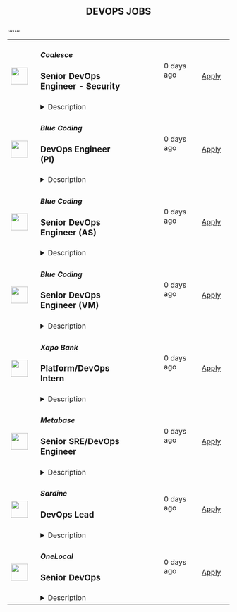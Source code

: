 <div align="center"><h2>DEVOPS JOBS</h2></div><table><tr>
                <td width="100" height="100" rowspan="2">
                    <img src="https://avatars.githubusercontent.com/u/114246237?s=200&v=4" width="38px" height="auto">
                </td>
                <td width="300">
                    <h5>Coalesce</h5>
                    <h3>Senior DevOps Engineer - Security</h3>
                </td>
                <td width="300">
                    <code></code>
                </td>
                <td width="200">
                <text>0 days ago</text>
                </td>
                <td width="100" rowspan="2">
                <a href="https://jobs.ashbyhq.com/coalesce/9a9b61f9-2e37-4a61-bb38-ab4cc56106c8" align="right" target="_blank">Apply</a>
                </td>
            </tr>
            <tr>
                <td colspan="3">
                <details><summary>Description</summary>
                <h1>About Coalesce</h1><p style="min-height:1.5em">Coalesce is on a mission to make the modern data stack effortless for everyone. Our platform powers data modeling, transformation, catalog, and governance for some of the world's most important analytics teams. Customers rely on Coalesce as the core platform for running their data operations, enabling the discovery and transformation of their data into useful, consistent analytics insights that power their business.</p><p style="min-height:1.5em"></p><h1>About the Infrastructure Team</h1><p style="min-height:1.5em">We are small and nimble, but mighty and now… growing!  We are a team of DevOps generalists tasked with building and maintaining the cloud platform the Coalesce application runs on.  We all bring various experiences and skill sets to the table, and we appreciate new ideas and diverse viewpoints.  We work to ensure that the platform is scalable, resilient, auditable and reproducible and we do this by embracing Infrastructure as Code (IaC) using Terraform and automation, constantly refining and improving to add value to the business. As a department we’re responsible not only for cloud infrastructure, but also CI/CD used to test and deploy our application, and security compliance + audit in partnership with our Security Team.</p><p style="min-height:1.5em"></p><h1>Our Stack</h1><p style="min-height:1.5em">The App</p><ul style="min-height:1.5em"><li><p style="min-height:1.5em">Coalesce is built on TypeScript and React, and runs on Node.js with some Go and Python in different spots. Postgres, Redis and Firebase for storage.</p></li></ul><p style="min-height:1.5em">The Infra</p><ul style="min-height:1.5em"><li><p style="min-height:1.5em">Managed Kubernetes across AWS, Azure, GCP with over 20+ deployments</p></li><li><p style="min-height:1.5em">Kubernetes resources are managed via Kustomize, deployed using ArgoCD</p></li><li><p style="min-height:1.5em">Cloud infrastructure is deployed + managed using Terraform for IaC</p></li><li><p style="min-height:1.5em">GitHub for source control + GitHubActions for CI/CD</p></li><li><p style="min-height:1.5em">DataDog, PagerDuty, Tailscale, Slack, Lucid, Zoom and of course Snowflake, Databricks &amp; Fabric</p></li></ul><p style="min-height:1.5em"></p><h1>What You’ll Do</h1><p style="min-height:1.5em">We’re looking to add a new team member that can help with all the things we do, and help us do it more securely.  The applicant will help develop and lead strategic security initiatives to ensure our infrastructure is secure and compliant, and our code is fully tested before it’s deployed to the public.</p><ul style="min-height:1.5em"><li><p style="min-height:1.5em">Design, implement, and manage our CI/CD pipelines, integrating security best practices at every stage. Troubleshoot test failures and refine the pipeline to improve outcomes and speed things along.</p></li><li><p style="min-height:1.5em">Automate security testing and vulnerability scanning as part of the code development lifecycle.</p></li><li><p style="min-height:1.5em">Ensure our Terraform is deploying secure infrastructure each and every time.</p></li><li><p style="min-height:1.5em">Monitor and respond to security alerts &amp; incidents</p></li><li><p style="min-height:1.5em">Collaborate with Infrastructure and Development teams to improve security posture and processes across the organization.</p></li><li><p style="min-height:1.5em">Conduct security audits and risk assessments, identifying and mitigating potential vulnerabilities.</p></li></ul><p style="min-height:1.5em"></p><h1>What you Bring</h1><ul style="min-height:1.5em"><li><p style="min-height:1.5em">5+ years of experience in DevOps, SRE, or platform engineering roles with a strong emphasis on cloud infrastructure, automation and security.</p></li><li><p style="min-height:1.5em">Deep expertise with building, scaling, and optimizing CI/CD pipelines and integrating security scanning, code analysis, and compliance tools (e.g., CodeQL, Trivy, Snyk)</p></li><li><p style="min-height:1.5em">Strong background with IaC using Terraform across AWS, GCP, and/or Azure.</p></li><li><p style="min-height:1.5em">Proficient in all things Kubernetes, with expertise in related security principles including cluster and deployment policies</p></li><li><p style="min-height:1.5em">Familiarity with secret management tools and patterns to ensure security</p></li><li><p style="min-height:1.5em">Proficiency in scripting languages like Python, Bash, or Go for automation and custom security tooling.</p></li><li><p style="min-height:1.5em">Understanding of cloud security &amp; IAM best practices, zero-trust principles</p></li><li><p style="min-height:1.5em">Solid understanding of networking principles and protocols, especially as it relates to networking in the clouds.</p></li><li><p style="min-height:1.5em">Experience adhering to security frameworks (e.g., SOC 2, NIST, ISO 27001) and how to align CI/CD and infra with compliance.</p></li></ul><p style="min-height:1.5em"></p><h1>Bonus Points</h1><ul style="min-height:1.5em"><li><p style="min-height:1.5em">Previous Experience as a Data Engineer, working with ETL pipelines, Data Warehouses</p></li><li><p style="min-height:1.5em">CISM, CISSP, or other security certifications</p></li><li><p style="min-height:1.5em">Kubernetes certifications including CKA, CKS, KCNA, KCSA, CKAD</p></li></ul><p style="min-height:1.5em">Since founding Coalesce in 2020, our mission has remained the same: to improve the lives of data professionals by helping them transform data as efficiently as possible. We aim to bring an end to the days of arduous manual coding and inflexible GUIs by providing a best of both worlds solution. </p><p style="min-height:1.5em"></p><p style="min-height:1.5em">Coalesce is a fully remote and culture-first company. We believe that our culture is what allows us to not only recruit world-class talent, but also retain it. At Coalesce, you can expect to experience radical honesty, trust in the workplace empathy for yourself and others, and support for continuous learning and improvement.</p><p style="min-height:1.5em"></p><p style="min-height:1.5em"><em>US Benefits: Coalesce offers the following benefits for this position, subject to applicable eligibility requirements: Medical insurance; Dental insurance; Vision insurance; Life, AD&amp;D, and Disability Insurance; Unlimited Paid Time off, Paid Sick Time, Equity, Internet Reimbursement, WFH Office Set-Up Reimbursement, 401(k) retirement plan, and Company Annual Leave between December 26- January 2. </em></p>
                </details>
                </td>
            </tr>,<tr>
                <td width="100" height="100" rowspan="2">
                    <img src="https://media.licdn.com/dms/image/C4D0BAQHlK67hgnhzQw/company-logo_200_200/0/1631346154820?e=2147483647&v=beta&t=_R2Ssj7L_f4xqmSCcq0nOLCyCz0QN2lFnHssxxhj3YY" width="38px" height="auto">
                </td>
                <td width="300">
                    <h5>Blue Coding</h5>
                    <h3>DevOps Engineer (Pl)</h3>
                </td>
                <td width="300">
                    <code></code>
                </td>
                <td width="200">
                <text>0 days ago</text>
                </td>
                <td width="100" rowspan="2">
                <a href="https://jobs.lever.co/bluecoding/dcd422df-8ae6-466c-800c-2f9011bd9b28" align="right" target="_blank">Apply</a>
                </td>
            </tr>
            <tr>
                <td colspan="3">
                <details><summary>Description</summary>
                <div><i style="font-size: 18px">Do you want to earn a salary in USD?&nbsp;</i></div><div><i style="font-size: 18px">Would you like to work from wherever you want?</i></div><div><i style="font-size: 18px">Would you like to be a part of the leading next-gen software developers?&nbsp;</i></div><div><br></div><div><b style="font-size: 24px">Hi, you finally found us!</b><span style="font-size: 24px">&nbsp;</span></div><div><br></div><div><b style="font-size: 24px">Why work at Blue Coding?</b><span style="font-size: 24px">&nbsp;</span></div><div><br></div><div>At Blue Coding we specialize in hiring excellent developers and amazing people from all over Latin America and other parts of the world. For the past 10 years, we’ve helped cutting-edge companies in the United States and Canada -both large and small, build great development teams and develop great products. Online shops, digital agencies, SaaS providers, and software consulting firms are a few of our clients. Our team of over 100 engineers is distributed in more than 10 countries across the Americas. We are a fully remote company working with a wide array of technologies and have expertise in every stage of the software development process.&nbsp;&nbsp;</div><div><br></div><div>Our team is highly connected, united, and culturally diverse, and our collaborators are involved in many initiatives around the world, from wildlife preservation to volunteering at local charities. We also participate in group activities like movie nights, trivia, and meme competitions. We stand for honesty, fairness, respect, efficiency, hard work, and cooperation.</div><div><br></div><div><b style="font-size: 13pt;">What are we looking for?</b></div><div><br></div><div>We’re currently seeking a Mid-level DevOps Engineer to join the team of one of our international clients. This fast-growing tech company is redefining portfolio management in the world of mortgage trading and asset management.</div><div>This is an exciting opportunity to work on a modern platform built from the ground up, using scalable architecture and cloud-native technologies. You'll be part of a collaborative, engineering-driven environment where your ideas and expertise will directly influence the product roadmap.</div><div><br></div><div>If you're independent, a great communicator, a problem solver, and someone who pays close attention to detail, you'll thrive in this role. Our positions are 100% remote — as long as you’re located in one of the listed countries and can deliver high-quality work, you can work from anywhere you want.</div><div><br></div><div>Join us to make an impact in the FinTech space and help shape the future of portfolio management — all while enjoying the freedom and flexibility of remote work.</div><div><br></div><h3>Here are some of the exciting day-to-day challenges you will face in this role:</h3><li>Design, build, and maintain Infrastructure-as-Code using Terraform</li><li>Manage and optimize AWS services including Fargate, Postgres (RDS), API Gateway, and CloudFront</li><li>Develop and maintain CI/CD pipelines using GitHub Actions</li><li>Collaborate with developers to ensure reliable, secure, and scalable application deployments</li><li>Monitor and troubleshoot system performance and availability</li><li>Support automation, observability, and disaster recovery practices</li>,<h3>You will shine if you have these:</h3><li>Proven experience in a DevOps or Cloud Engineering role</li><li>Strong knowledge of AWS services and infrastructure best practices</li><li>Proficiency with Terraform and managing IaC in production environments</li><li>Experience with Docker container orchestration and deployment using Fargate</li><li>Familiarity with GitHub Actions, API Gateway, and PostgreSQL</li><li>Good scripting skills (e.g., Bash, Python)</li><li>Knowledge or experience with either credit, mortgages, trading platforms, or environments is a plus.</li>,<h3>Here are some of the perks we offer you:</h3><li>Salary in USD</li><li>Long-term</li><li>Flexible schedule (within US Time zones)</li><li>100% Remote</li><div><b style="font-size: 24px">Hey, you are still here!</b><span style="font-size: 24px">&nbsp;</span></div><div><br></div><div>So, let us ask a few questions. Do you like working in a friendly environment? Are you fluent in English? Do you have a strong work ethic, are detail-oriented and have an ownership mentality? And most importantly do you love music and puppies? If so, then what are you waiting for? Come join our team and become part of this awesome company! We will be expecting you.</div>
                </details>
                </td>
            </tr>,<tr>
                <td width="100" height="100" rowspan="2">
                    <img src="https://media.licdn.com/dms/image/C4D0BAQHlK67hgnhzQw/company-logo_200_200/0/1631346154820?e=2147483647&v=beta&t=_R2Ssj7L_f4xqmSCcq0nOLCyCz0QN2lFnHssxxhj3YY" width="38px" height="auto">
                </td>
                <td width="300">
                    <h5>Blue Coding</h5>
                    <h3>Senior DevOps Engineer (AS)</h3>
                </td>
                <td width="300">
                    <code></code>
                </td>
                <td width="200">
                <text>0 days ago</text>
                </td>
                <td width="100" rowspan="2">
                <a href="https://jobs.lever.co/bluecoding/541b149b-455c-4d9a-8a15-608aa4449737" align="right" target="_blank">Apply</a>
                </td>
            </tr>
            <tr>
                <td colspan="3">
                <details><summary>Description</summary>
                <div><i style="font-size: 18px">Do you want to earn a salary in USD?&nbsp;</i></div><div><i style="font-size: 18px">Would you like to work from wherever you want?</i></div><div><i style="font-size: 18px">Would you like to be a part of the leading next-gen software developers?&nbsp;</i></div><div><br></div><div><b style="font-size: 24px">Hi, you finally found us!</b><span style="font-size: 24px">&nbsp;</span></div><div><br></div><div><b style="font-size: 24px">Why work at Blue Coding?</b><span style="font-size: 24px">&nbsp;</span></div><div><br></div><div>At Blue Coding we specialize in hiring excellent developers and amazing people from all over Latin America and other parts of the world. For the past 10 years, we’ve helped cutting-edge companies in the United States and Canada -both large and small, build great development teams and develop great products. Online shops, digital agencies, SaaS providers, and software consulting firms are a few of our clients. Our team of over 100 engineers is distributed in more than 10 countries across the Americas. We are a fully remote company working with a wide array of technologies and have expertise in every stage of the software development process.&nbsp;&nbsp;</div><div><br></div><div>Our team is highly connected, united, and culturally diverse, and our collaborators are involved in many initiatives around the world, from wildlife preservation to volunteering at local charities. We also participate in group activities like movie nights, trivia, and meme competitions. We stand for honesty, fairness, respect, efficiency, hard work, and cooperation.</div><div><br></div><div><span style="font-size: 18px">What are we looking for?</span></div><div><br></div><div>We are looking for a Senior DevOps Engineer to join a global leader in government technology. In this opportunity, you’ll focus on designing, deploying, and maintaining infrastructure and automation within Azure Cloud environments. The position requires expertise in Infrastructure as Code (IaC), continuous integration and deployment (CI/CD), and Cloud-native solutions. This role emphasizes best practice leadership, technical expertise in Azure, and collaboration across various teams, providing significant opportunities for both independent and team-driven work.</div><h3>Here are some of the exciting day-to-day challenges you will face in this role:</h3><li>Designing, testing, and deploying highly scalable and available Azure Cloud (IaaS, PaaS, SaaS) infrastructure.</li><li>Manage and maintain the Azure DevOps environment, including all components.</li><li>Act as a technical subject matter expert for software releases and infrastructure setup.</li><li>Create and maintain comprehensive documentation for application configurations, processes and procedures to ensure timely deployments, smooth operations, and quick resolution to potential issues</li><li>Develop and optimize IaC pipelines and practices, using CI/CD (Azure DevOps) and Terraform.</li><li>Provide technical escalation support and collaborate with development, QA, and product teams.</li><li>Participate in software releases and deployments while contributing to operational process improvement.</li><li>Mentor and educate team members on IaC, containerization, and      CI/CD.</li><li>Innovate on improving product delivery and operational efficiency.</li>,<h3>You will shine if you have these skills:</h3><li>Bachelor's Degree in Computer Science, Information Technology, Engineering or related field, or the equivalent combination of education, training, and experience</li><li>5+ years of experience with IaC tools like Terraform.</li><li>5+ years of experience designing and building platforms in Azure Cloud or similar cloud environments.</li><li>5+ years of experience with CI/CD pipelines, especially Azure DevOps or GitHub Actions.</li><li>5+ years of experience in designing DevOps build guides</li><li>5+ years of experience in container technologies like Docker or Kubernetes</li><li>3+ years of experience in leading projects from conception to fruition</li><li>Integrate and implement best practices and DevSecOps methodologies in every step of the engineering process.</li><li>Assist teams in implementing test-driven development practices.</li><li>Expert knowledge of Azure infrastructure for proficient troubleshooting abilities</li><li>Hands-on experience with Microsoft Azure PaaS services (SQL, App Services, Container Apps, etc.).</li><li>Experience with Azure AD, IAM, RBAC, and encryption tools.</li><li>Knowledge of Azure monitoring tools (Azure Monitor, App Insights, Log Analytics, Clarity).</li><li>Strong communication skills and ability to work in cross-functional teams.</li><li>Enable systems with automated testing, monitoring, and alerting.</li>,<h3>It doesn't hurt if you also have:</h3><li>Experience with tools like Ansible, Jenkins, Chef, and/or      Puppet</li><li>Experience with Google Cloud</li>,<h3>Here are some of the perks we offer you:</h3><li>Salary in USD</li><li>Long-term</li><li>Flexible schedule (within US Time zones)</li><li>100% Remote</li><div><b style="font-size: 24px">Hey, you are still here!</b><span style="font-size: 24px">&nbsp;</span></div><div><br></div><div>So, let us ask a few questions. Do you like working in a friendly environment? Are you fluent in English? Do you have a strong work ethic, are detail-oriented and have an ownership mentality? And most importantly do you love music and puppies? If so, then what are you waiting for? Come join our team and become part of this awesome company! We will be expecting you.</div>
                </details>
                </td>
            </tr>,<tr>
                <td width="100" height="100" rowspan="2">
                    <img src="https://media.licdn.com/dms/image/C4D0BAQHlK67hgnhzQw/company-logo_200_200/0/1631346154820?e=2147483647&v=beta&t=_R2Ssj7L_f4xqmSCcq0nOLCyCz0QN2lFnHssxxhj3YY" width="38px" height="auto">
                </td>
                <td width="300">
                    <h5>Blue Coding</h5>
                    <h3>Senior DevOps Engineer (VM)</h3>
                </td>
                <td width="300">
                    <code></code>
                </td>
                <td width="200">
                <text>0 days ago</text>
                </td>
                <td width="100" rowspan="2">
                <a href="https://jobs.lever.co/bluecoding/674b25d7-efbf-4877-affc-a7d27556528d" align="right" target="_blank">Apply</a>
                </td>
            </tr>
            <tr>
                <td colspan="3">
                <details><summary>Description</summary>
                <div><i style="font-size: 18px">Do you want to earn a salary in USD?&nbsp;</i></div><div><i style="font-size: 18px">Would you like to work from wherever you want?</i></div><div><i style="font-size: 18px">Would you like to be a part of the leading next-gen software developers?&nbsp;</i></div><div><br></div><div><b style="font-size: 24px">Hi, you finally found us!</b><span style="font-size: 24px">&nbsp;</span></div><div><br></div><div><b style="font-size: 24px">Why work at Blue Coding?</b><span style="font-size: 24px">&nbsp;</span></div><div><br></div><div>At Blue Coding we specialize in hiring excellent developers and amazing people from all over Latin America and other parts of the world. For the past 10 years, we’ve helped cutting-edge companies in the United States and Canada -both large and small, build great development teams and develop great products. Online shops, digital agencies, SaaS providers, and software consulting firms are a few of our clients. Our team of over 100 engineers is distributed in more than 10 countries across the Americas. We are a fully remote company working with a wide array of technologies and have expertise in every stage of the software development process.&nbsp;&nbsp;</div><div><br></div><div>Our team is highly connected, united, and culturally diverse, and our collaborators are involved in many initiatives around the world, from wildlife preservation to volunteering at local charities. We also participate in group activities like movie nights, trivia, and meme competitions. We stand for honesty, fairness, respect, efficiency, hard work, and cooperation.</div><div><br></div><div><b style="font-size: 24px;">What are we looking for?</b></div><div><br></div><div>In this opportunity, we are looking for a Senior DevOps Engineer to work with one of our foreign clients, who is a market leader in the consultation, design, procurement, implementation, and ongoing managed services for technology services for mid to large global enterprises. As a Telecom Managed Service company, they partner with over 300 service providers globally to help customers with technology design and find the best solutions to meet their needs.</div><div><br></div><div>You'll be the first hire in the DevOps team and will help the client with the new infrastructure they recently migrated to. They are looking for someone who can provide input and guidance into what they can improve and also implement new tools and ideas for their workflows to work smoothly. </div><div><br></div><div>If you are independent, a great communicator, a problem solver, and have strong attention to detail, this is a great fit for you! Our jobs are fully remote – as long as you have the skills and can get the work done well, you can work anywhere in the listed countries you want.</div><div><br></div><div>If you have the skills and can get the job done, join us and work from anywhere you want!</div><h3>Here are some of the exciting day-to-day challenges you will face in this role:</h3><li>Work closely and own all of the client's DevOps infrastructure and pipeline, ensuring it works smoothly.</li><li>Provide insights and guidance with architectural design.</li><li>Make improvements and modifications.</li><li>Review their infrastructure and see what can be improved.</li><li>Extend pipelines.</li><li>Maintain server infrastructure and develop best practices.</li><li>Build and maintain automated CI/CD deployment plans.</li><li>Implement tools for automation, monitoring, and logging of applications.</li><li>Collaborate with other internal stakeholders to provide technical support to staff.</li><li>&nbsp;Write and maintain Infrastructure and CI/CD documentation.</li>,<h3>You will shine if you have:</h3><li>Strong experience as a DevOps developer or similar role.</li><li>Strong hands-on experience with AWS products such as IAM, S3, ECR, ECS, EC2, RDS, and Cloudwatch.</li><li>Experience with Docker</li><li>Experience with CI/CD</li><li>Experience with GitHub and GitHub action</li><li>Experience with Infrastructure as Code - Terraform</li>,<h3>It doesn't hurt if you also have:</h3><li>Familiarity with Ruby on Rails.</li>,<h3>Here are some of the perks we offer you:</h3><li>Salary in USD</li><li>Long-term</li><li>Flexible schedule (within US Time zones)</li><li>100% Remote</li><div><b style="font-size: 24px">Hey, you are still here!</b><span style="font-size: 24px">&nbsp;</span></div><div><br></div><div>So, let us ask a few questions. Do you like working in a friendly environment? Are you fluent in English? Do you have a strong work ethic, are detail-oriented and have an ownership mentality? And most importantly do you love music and puppies? If so, then what are you waiting for? Come join our team and become part of this awesome company! We will be expecting you.</div>
                </details>
                </td>
            </tr>,<tr>
                <td width="100" height="100" rowspan="2">
                    <img src="https://avatars.githubusercontent.com/u/6930305?s=200&v=4" width="38px" height="auto">
                </td>
                <td width="300">
                    <h5>Xapo Bank</h5>
                    <h3>Platform/DevOps Intern </h3>
                </td>
                <td width="300">
                    <code></code>
                </td>
                <td width="200">
                <text>0 days ago</text>
                </td>
                <td width="100" rowspan="2">
                <a href="https://job-boards.greenhouse.io/xapo61/jobs/6562985003" align="right" target="_blank">Apply</a>
                </td>
            </tr>
            <tr>
                <td colspan="3">
                <details><summary>Description</summary>
                &lt;div class=&quot;content-intro&quot;&gt;&lt;p style=&quot;text-align: left;&quot;&gt;&lt;span style=&quot;font-weight: 900;&quot;&gt;Work from anywhere, impact everywhere&amp;nbsp;&lt;/span&gt;&lt;/p&gt;
&lt;p&gt;Diversity is at the heart of who we are at Xapo Bank. We’re a fully distributed team of over 140 Xapiens that work remotely from 40+ countries around the world.&amp;nbsp;&lt;/p&gt;
&lt;p&gt;Our beginning: A world that enjoys economic freedom and wealth protection, no matter where you live or who is running your country.&lt;/p&gt;
&lt;p&gt;To achieve that, we search the world for the best people for the job. We work hard, think globally, and inspire each other to learn and grow. We are committed to changing the way things are done.&lt;/p&gt;
&lt;p&gt;&amp;nbsp;&lt;/p&gt;
&lt;p&gt;&lt;strong&gt;Risk is inherent in all of our business activities and managing risk well is the responsibility of every Xapien. Sound risk management enables us to serve our customers and deliver value for our shareholders, and helps make Xapo a great place to work.&lt;/strong&gt;&lt;/p&gt;
&lt;p&gt;&amp;nbsp;&lt;/p&gt;
&lt;p style=&quot;text-align: left;&quot;&gt;&lt;em&gt;&lt;span style=&quot;font-weight: 500;&quot;&gt;Although we are headquartered in Gibraltar, this is a full time, 100% remote position&amp;nbsp;&lt;br&gt;&lt;/span&gt;&lt;/em&gt;&lt;em&gt;&lt;span style=&quot;font-weight: 500;&quot;&gt;Work from anywhere!&lt;/span&gt;&lt;/em&gt;&lt;/p&gt;
&lt;p style=&quot;text-align: left;&quot;&gt;&amp;nbsp;&lt;/p&gt;&lt;/div&gt;&lt;p&gt;&lt;strong&gt;Please Note:&lt;/strong&gt;&lt;br data-start=&quot;132&quot; data-end=&quot;135&quot;&gt;While this internship is primarily remote, selected candidates will be expected to work from our Gibraltar office on certain occasions. These in-person sessions are designed to support collaboration, mentorship, and exposure to our local operations. &lt;strong&gt;Applicants should be based in Gibraltar and be able to travel to the office when required.&lt;/strong&gt;&lt;/p&gt;
&lt;p&gt;&lt;strong&gt;&lt;em&gt;Position overview&lt;/em&gt;&lt;/strong&gt;&lt;/p&gt;
&lt;p&gt;This internship is an exciting opportunity for students who are still studying and eager to gain hands-on experience in the tech and platform development sector. Over the course of 2 months, you’ll have the chance to work directly with our platform team, assisting with real-world technical projects and platform management tasks. This role is perfect for students studying computer science, engineering, or a related field, who want to apply their academic knowledge to practical challenges in the fintech space.&lt;/p&gt;
&lt;p&gt;&lt;strong&gt;&lt;em&gt;Responsibilities&lt;/em&gt;&lt;/strong&gt;&lt;/p&gt;
&lt;ul&gt;
&lt;li&gt;Support platform operations and help resolve technical issues.&lt;/li&gt;
&lt;li&gt;Assist in monitoring platform performance and generating reports.&lt;/li&gt;
&lt;li&gt;Work alongside engineers to improve the user experience and help with platform optimizations.&lt;/li&gt;
&lt;li&gt;Contribute to cross-department projects and collaborate with different teams to support platform goals.&lt;/li&gt;
&lt;/ul&gt;
&lt;p&gt;&lt;strong&gt;&lt;em&gt;Skills needed&lt;/em&gt;&lt;/strong&gt;&lt;/p&gt;
&lt;ul&gt;
&lt;li&gt;Currently pursuing a Bachelor’s or Master’s degree in Computer Science, Information Technology, Data Engineering, or a related field.&lt;/li&gt;
&lt;li&gt;Some exposure to IT and change management projects through coursework, personal projects, or previous internships is beneficial.&lt;/li&gt;
&lt;li&gt;A basic understanding of Data Management principles and an eagerness to learn about platforms&lt;/li&gt;
&lt;li&gt;Familiarity with Cloud and its services (either through academic projects or personal interest).&lt;/li&gt;
&lt;li&gt;Good written and verbal communication skills in English, enabling effective collaboration and clear reporting.&lt;/li&gt;
&lt;li&gt;A logical and structured approach to problem-solving with a willingness to learn and grow.&lt;/li&gt;
&lt;li&gt;Ability to work well within a team, with excellent collaboration and communication skills.&lt;/li&gt;
&lt;li&gt;Any exposure to Agile (Scrum) methodologies, either through coursework or personal interest, is a plus.&lt;/li&gt;
&lt;/ul&gt;
&lt;p&gt;&amp;nbsp;&lt;/p&gt;
&lt;p&gt;&lt;strong&gt;&lt;em&gt;Other requirements&lt;/em&gt;&lt;/strong&gt;&lt;/p&gt;
&lt;ul&gt;
&lt;li&gt;A dedicated workspace.&lt;/li&gt;
&lt;li&gt;A reliable internet connection with the fastest speed possible in your area.&lt;/li&gt;
&lt;li&gt;Alignment with Our Values and the Xapo Values-Driven Leadership principles.&lt;/li&gt;
&lt;/ul&gt;&lt;div class=&quot;content-conclusion&quot;&gt;&lt;p&gt;&lt;span style=&quot;font-size: 12pt;&quot;&gt;&lt;strong&gt;Why work for Xapo?&lt;/strong&gt;&lt;/span&gt;&lt;/p&gt;
&lt;p&gt;&lt;span style=&quot;font-weight: 500; font-size: 10pt;&quot;&gt;IMPACT GLOBALLY, WORK REMOTELY.&lt;/span&gt;&lt;/p&gt;
&lt;ul&gt;
&lt;li style=&quot;font-weight: 500;&quot;&gt;&lt;strong&gt;Shape the Future:&lt;/strong&gt;&lt;span style=&quot;font-weight: 500;&quot;&gt; Improve lives through cutting-edge technology, work 100% remotely from anywhere in the world.&lt;/span&gt;&lt;/li&gt;
&lt;li style=&quot;font-weight: 500;&quot;&gt;&lt;strong&gt;Great work-life balance:&lt;/strong&gt;&lt;span style=&quot;font-weight: 500;&quot;&gt; &lt;/span&gt;&lt;span style=&quot;font-weight: 500;&quot;&gt;Build amazing things with a balance of autonomy and collaborative teamwork. Set your own work schedule and make use of a flexible PTO plan when you need to recharge.&lt;/span&gt;&lt;span style=&quot;font-weight: 500;&quot;&gt;&amp;nbsp;&lt;/span&gt;&lt;/li&gt;
&lt;li style=&quot;font-weight: 500;&quot;&gt;&lt;strong&gt;Expect Excellence:&lt;/strong&gt;&lt;span style=&quot;font-weight: 500;&quot;&gt; Collaborate, learn, and grow with a high-performance team. Learn&lt;/span&gt;&lt;span style=&quot;font-weight: 500;&quot;&gt; how you learn best - from books to conferences, you’ll get a yearly budget for your individual learning and development goals.&lt;/span&gt;&lt;/li&gt;
&lt;/ul&gt;
&lt;p&gt;&lt;strong&gt;At Xapo, we prioritize consumer protection and adhere to regulatory requirements by ensuring that all Xapiens are accountable for upholding principles of fair treatment, transparency, and ethical conduct in their interactions with customers and stakeholders.&lt;br&gt;&lt;br&gt;&lt;span style=&quot;text-decoration: underline;&quot;&gt;Xapo Device Policy&lt;br&gt;&lt;/span&gt;&lt;/strong&gt;Consultants joining Xapo Bank must comply with the Xapo Device Policy, which governs the use of corporate-approved laptops under Corporate-Owned, Personally Purchased Device (reimbursed up to $1,500) or Corporate-Owned, Personally Enabled Device (personal device with enforced security controls).&lt;br&gt;All devices must meet security requirements, enroll in Xapo’s Mobile Device Management (MDM), and adhere to compliance rules. COPPD devices remain Xapo property with buyback options upon exit. COPED users agree to data control measures, including mandatory corporate data wipes.&lt;br&gt;Compliance with the Xapo Device Policy is mandatory for all consultants, onboarding will not proceed without adherence to the policy.&lt;strong&gt;&lt;br&gt;&lt;br&gt;&lt;/strong&gt;&lt;/p&gt;&lt;/div&gt;
                </details>
                </td>
            </tr>,<tr>
                <td width="100" height="100" rowspan="2">
                    <img src="https://avatars.githubusercontent.com/u/10520629?s=200&v=4" width="38px" height="auto">
                </td>
                <td width="300">
                    <h5>Metabase</h5>
                    <h3>Senior SRE/DevOps Engineer</h3>
                </td>
                <td width="300">
                    <code></code>
                </td>
                <td width="200">
                <text>0 days ago</text>
                </td>
                <td width="100" rowspan="2">
                <a href="https://jobs.lever.co/metabase/1b702919-4d0b-4085-baec-8947f9b7e4ee" align="right" target="_blank">Apply</a>
                </td>
            </tr>
            <tr>
                <td colspan="3">
                <details><summary>Description</summary>
                <div>Metabase is the easiest way for people to get insights from their data, from tiny startups who get up and running quickly to major corporations with tens of thousands of users. That's why people <a class="postings-link" href="https://www.metabase.com/love">love us</a>.</div><div><br></div><div>We bring data tools with the elegance and simplicity of consumer products to the crufty world of enterprise business intelligence. We provide an opinionated open source starting point for how companies should measure, analyze and share their data, which is used by tens of thousands of companies.</div><div><br></div><div>Tens of thousands of companies use Metabase every day to answer questions about their data. While we seek to become the de-facto self-managed open source analytics software for organizations everywhere, many customers want an ability to use Metabase without worrying about the operational details of self-hosting. That’s why we recently launched our Metabase Cloud product. We’re looking for operations engineers to help build out and run our new and quickly growing ‘Metabase Cloud’ hosted product.</div><div>Tens of thousands of companies use Metabase every day to answer questions about their data. While we seek to become the de-facto self-managed open source analytics software for organizations everywhere, many customers want an ability to use Metabase without worrying about the operational details of self-hosting. That’s why we recently launched our Metabase Cloud product. We’re looking for operations engineers to help build out and run our new and quickly growing ‘Metabase Cloud’ hosted product.</div><h3>You will:</h3><li>Own and operate our application stack and AWS infrastructure to orchestrate and manage our hosted customer instances of Metabase</li><li>Debug runtime issues across the different levels of our application stack and hosting stack.</li><li>Develop and build our internal tooling and automation to manage the lifecycle of a hosted Metabase installation, from purchase to deployment, zero-downtime upgrades, and general operational health</li><li>Continuously improve our automated deployments and testing</li><h3>We're looking for someone who:</h3><li>Is thoughtful and careful</li><li>Compulsively automates everything and documents it</li><li>Is able to make solid technical judgements and back them up articulately</li><li>Has at least 5 years of experience building and operating <b>production</b> infrastructure, ideally on public cloud</li><li>Strong <b>Kubernetes</b> and <b>AWS </b>experience</li><li>Strong experience with IaC and <b>Terraform</b></li><li>Can write high quality and readable code in a modern language (e.g. Python, Go, etc.)</li><li>Experience with modern monitoring stacks (e.g Prometheus/Grafana/Datadog) </li><h3>Projects you could work on:</h3><li>Multi-region hosting </li><li>Automate EKS cluster provisioning </li><li>Extend our CRDs and Operators </li><li>Improve the RDS sharding strategy for our multi-tenant platform</li><li>Unify and improve our CI/CD platforms</li><li>Collaborate with core application developers on changes to improve our application metrics, deployment speeds and CI integration.</li><li>Maintain our SOC2 compliance and security posture </li><div><br></div><div><br></div><div>We're a global team (50% outside the US), fully distributed (from Thailand to California), who get things done asynchronously, with plenty of uninterrupted time, supporting each other to do the best work of our careers. We offer flexibility (define your own schedule and work from wherever you want), autonomy, and an environment that fosters growth, learning, and development. We're relentlessly user-focused and believe in building long-term value, not short-term hacks. And we raised a $30M Series B to take our approach to the next level for years to come.</div><div><br></div><div><span style="font-size: 10px">For U.S. applicants: Metabase participates in the federal E-Verify program, which confirms employment authorization of newly hired U.S. based employees. E-Verify is not used as a tool to pre-screen candidates and is only initiated upon hire.</span></div><div><br></div><div><span style="font-size: 10px"><a href="https://www.e-verify.gov/sites/default/files/everify/posters/EVerifyParticipationPoster.pdf"><u>E-Verify Participation Notice</u></a> (English/Spanish)</span></div><div><span style="font-size: 10px"><a href="https://www.e-verify.gov/sites/default/files/everify/posters/IER_RightToWorkPoster%20Eng_Es.pdf"><u>Right to Work Notice</u></a> (English/Spanish)</span></div><div>Metabase is the easiest way for people to get insights from their data, from tiny startups who get up and running quickly to major corporations with tens of thousands of users. That's why people <a href="https://www.metabase.com/love" class="postings-link">love us</a>.</div><div><br></div><div>We bring data tools with the elegance and simplicity of consumer products to the crufty world of enterprise business intelligence. We provide an opinionated open source starting point for how companies should measure, analyze and share their data, which is used by tens of thousands of companies.</div>
                </details>
                </td>
            </tr>,<tr>
                <td width="100" height="100" rowspan="2">
                    <img src="https://avatars.githubusercontent.com/u/65879301?s=200&v=4" width="38px" height="auto">
                </td>
                <td width="300">
                    <h5>Sardine</h5>
                    <h3>DevOps Lead </h3>
                </td>
                <td width="300">
                    <code></code>
                </td>
                <td width="200">
                <text>0 days ago</text>
                </td>
                <td width="100" rowspan="2">
                <a href="https://jobs.ashbyhq.com/sardine/7017acff-c1fa-4795-b56c-0dcd336687c5" align="right" target="_blank">Apply</a>
                </td>
            </tr>
            <tr>
                <td colspan="3">
                <details><summary>Description</summary>
                <p style="min-height:1.5em"><strong>Who we are:</strong></p><p style="min-height:1.5em">We are a leader in fraud prevention and AML compliance. Our platform uses device intelligence, behavior biometrics, machine learning, and AI to stop fraud before it happens. Today, over 300 banks, retailers, and fintechs worldwide use Sardine to stop identity fraud, payment fraud, account takeovers, and social engineering scams. We have raised $145M from world-class investors, including Andreessen Horowitz, Activant, Visa, Experian, FIS, and Google Ventures.</p><p style="min-height:1.5em"></p><p style="min-height:1.5em"><strong>Our culture:</strong></p><ul style="min-height:1.5em"><li><p style="min-height:1.5em">We have hubs in the Bay Area, NYC, Austin, and Toronto. However, we maintain a remote-first work culture. #WorkFromAnywhere</p></li><li><p style="min-height:1.5em">We hire talented, self-motivated individuals with extreme ownership and high growth orientation. </p></li><li><p style="min-height:1.5em">We value performance and not hours worked. We believe you shouldn't have to miss your family dinner, your kid's school play, friends get-together, or doctor's appointments for the sake of adhering to an arbitrary work schedule.</p></li></ul><p style="min-height:1.5em"></p><p style="min-height:1.5em"><strong>Location:</strong></p><ul style="min-height:1.5em"><li><p style="min-height:1.5em">Remote - US or Canada</p></li><li><p style="min-height:1.5em">From Home / Beach / Mountain / Cafe / Anywhere!</p></li><li><p style="min-height:1.5em">We are a remote-first company with a globally distributed team. You can find your productive zone and work from there.</p></li></ul><p style="min-height:1.5em"></p><p style="min-height:1.5em"><strong>About the Role:</strong></p><p style="min-height:1.5em">As a DevOps Lead at Sardine, you'll play a critical role in evolving our infrastructure and platform tooling to support a growing engineering team. This is a hands-on technical leadership role where you’ll drive key initiatives across deployment, observability, and developer productivity.</p><p style="min-height:1.5em">You’ll work closely with application engineers, QA, and cross-functional stakeholders to ensure our systems are reliable, scalable, and cost-efficient. The role involves building and maintaining CI/CD pipelines, improving system observability, optimizing cloud usage, and strengthening our platform’s resilience. While we have core tools in place, we’re looking for someone who can both own and elevate them by identifying gaps, improving automation, and proactively driving improvements.</p><p style="min-height:1.5em">This is an ideal role for someone who brings deep technical expertise, thrives in high-ownership environments, and is excited to shape the future of DevOps.</p><p style="min-height:1.5em"></p><p style="min-height:1.5em"><strong>What you'll be doing: </strong></p><ul style="min-height:1.5em"><li><p style="min-height:1.5em">Own and evolve our DevOps and platform engineering function, from build and deployment pipelines to monitoring, infrastructure as code, and cost optimization.</p></li><li><p style="min-height:1.5em">Design and maintain CI/CD pipelines that are secure, scalable, and built to support rapid product iterations without sacrificing stability.</p></li><li><p style="min-height:1.5em">Improve observability via Datadog, GCP, and custom dashboards.</p></li><li><p style="min-height:1.5em">Enable developer productivity by creating internal tooling, reusable modules, and simplifying infrastructure for other engineering teams.</p></li><li><p style="min-height:1.5em">Drive cost-efficiency and performance improvements across our infrastructure.</p></li><li><p style="min-height:1.5em">Help teams define and measure SLOs, SLIs, and SLAs, setting the standard for how we think about system health and reliability.</p></li><li><p style="min-height:1.5em">Play a key role in shaping our engineering culture, DevOps best practices, and influencing our long-term infrastructure roadmap.</p></li><li><p style="min-height:1.5em">Work cross-functionally with backend eng, security, finance, and other teams. </p><p style="min-height:1.5em"></p></li></ul><p style="min-height:1.5em"><strong>What you'll need: </strong></p><ul style="min-height:1.5em"><li><p style="min-height:1.5em">6+ years of experience in DevOps, SRE, or software engineering roles, ideally in fast-paced startup environments, including 2+ years leading as a tech lead or engineering manager.</p></li><li><p style="min-height:1.5em">Proficiency in Python or Go, with strong software engineering fundamentals.</p></li><li><p style="min-height:1.5em">Proven ownership of production infrastructure and platform tooling, with strong debugging skills and the ability to troubleshoot complex distributed systems.</p></li><li><p style="min-height:1.5em">Deep experience with Kubernetes and tools like ArgoCD, Helm, and Terraform.</p></li><li><p style="min-height:1.5em">Familiarity with GCP (preferred) or other major cloud providers, with a focus on cost and performance optimization.</p></li><li><p style="min-height:1.5em">Strong experience building CI/CD pipelines and internal developer tooling from the ground up.</p></li><li><p style="min-height:1.5em">Hands-on experience with observability tools like Prometheus or Datadog, and participation in an on-call rotation.</p></li></ul><p style="min-height:1.5em"></p><p style="min-height:1.5em"><strong>Compensation:</strong> Base pay range of $180,000 - $230,000 + Series C equity with tremendous upside potential + Attractive benefits</p><p style="min-height:1.5em"></p><p style="min-height:1.5em">The compensation offered for this role will depend on various factors, including the candidate's location, qualifications, work history, and interview performance, and may differ from the stated range.</p><p style="min-height:1.5em"></p><p style="min-height:1.5em"><strong>Benefits we offer:</strong></p><ul style="min-height:1.5em"><li><p style="min-height:1.5em">Generous compensation in cash and equity</p></li><li><p style="min-height:1.5em">Early exercise for all options, including pre-vested</p></li><li><p style="min-height:1.5em">Work from anywhere: Remote-first Culture</p></li><li><p style="min-height:1.5em">Flexible paid time off, Year-end break, Self care days off</p></li><li><p style="min-height:1.5em">Health insurance, dental, and vision coverage for employees and dependents - <em>US and Canada specific</em></p></li><li><p style="min-height:1.5em">4% matching in 401k / RRSP - <em>US and Canada specific</em></p></li><li><p style="min-height:1.5em">MacBook Pro delivered to your door</p></li><li><p style="min-height:1.5em">One-time stipend to set up a home office — desk, chair, screen, etc.</p></li><li><p style="min-height:1.5em">Monthly meal stipend</p></li><li><p style="min-height:1.5em">Monthly social meet-up stipend</p></li><li><p style="min-height:1.5em">Annual health and wellness stipend</p></li><li><p style="min-height:1.5em">Annual Learning stipend</p></li><li><p style="min-height:1.5em">Unlimited access to an expert financial advisory</p></li></ul><p style="min-height:1.5em"></p><p style="min-height:1.5em">Join a fast-growing company with world-class professionals from around the world. If you are seeking a meaningful career, you found the right place, and we would love to hear from you.</p><p style="min-height:1.5em"></p><p style="min-height:1.5em"><em>To learn more about how we process your personal information and your rights in regards to your personal information as an applicant and Sardine employee, please visit our </em><a target="_blank" rel="noopener noreferrer nofollow" class="text-link-blue" href="https://www.sardine.ai/applicant-and-worker-privacy-notice"><em>Applicant and Worker Privacy Notice</em></a><em>.</em></p>
                </details>
                </td>
            </tr>,<tr>
                <td width="100" height="100" rowspan="2">
                    <img src="https://photos.wellfound.com/startups/i/257661-3abe9f68928f2e0407dca967aca86e67-medium_jpg.jpg" width="38px" height="auto">
                </td>
                <td width="300">
                    <h5>OneLocal</h5>
                    <h3>Senior DevOps</h3>
                </td>
                <td width="300">
                    <code></code>
                </td>
                <td width="200">
                <text>0 days ago</text>
                </td>
                <td width="100" rowspan="2">
                <a href="https://job-boards.greenhouse.io/onelocal/jobs/5346874004" align="right" target="_blank">Apply</a>
                </td>
            </tr>
            <tr>
                <td colspan="3">
                <details><summary>Description</summary>
                &lt;p&gt;OneLocal is transforming the B2B sector with its innovative white-label marketing platform. Drawing on years of proven success in accelerating local business growth, we&#39;ve fine-tuned our expertise in developing unparalleled digital presences for thousands of merchants. Now, we&#39;re strategically partnering with leading software providers and franchisors to deliver a comprehensive, in-house marketing powerhouse for their SMB clients. Our sophisticated, AI-driven agency-in-a-box equips merchants with the competitive advantage essential for achieving market dominance and driving business expansion.&lt;/p&gt;
&lt;p&gt;We are looking for talented and passionate individuals to embed the latest AI technology into our platform. We pride ourselves in our open and dynamic culture, our diversity, and being committed to a workplace where we all feel that we can be ourselves.&lt;/p&gt;
&lt;p&gt;&lt;strong&gt;Job Overview&lt;/strong&gt;&lt;/p&gt;
&lt;p&gt;We are on the hunt for a seasoned Senior DevOps Engineer with a strong background in cloud observability, container orchestration, cloud operations, and incident response. The ideal candidate will have experience working with FinOps, CICD, developer tools, repository and source control architecture, developer build environments, and ensuring data storage efficiency.&lt;/p&gt;
&lt;p&gt;&lt;strong&gt;Essential Duties and Responsibilities:&lt;/strong&gt;&lt;/p&gt;
&lt;ul&gt;
&lt;li&gt;&amp;nbsp;Cloud Observability: Implement and manage advanced cloud observability tools to monitor and optimize system performance, ensuring high availability and reliability for our service offerings.&lt;/li&gt;
&lt;li&gt;&amp;nbsp;Cloud Expertise: Demonstrate proficiency in one of the major cloud platforms (AWS, Azure, or Google Cloud) to architect, manage, and optimize scalable cloud infrastructures.&lt;/li&gt;
&lt;li&gt;&amp;nbsp;Operations &amp;amp; Incident Response: Lead the incident response process utilizing tools like PagerDuty or equivalent to ensure swift identification, management, and resolution of critical issues, maintaining service continuity.&lt;/li&gt;
&lt;li&gt;&amp;nbsp;FinOps: Analyze and manage cloud costs effectively using FinOps principles, employing various tools and aggregators to ensure cost efficiency and resource optimization.&lt;/li&gt;
&lt;li&gt;&amp;nbsp;CICD: Design, implement, and maintain continuous integration and continuous deployment (CICD) pipelines to enhance development workflows and delivery cycles.&lt;/li&gt;
&lt;li&gt;&amp;nbsp;Developer Tools: Advance the use of modern developer tools, including AI-powered assistants like GitHub Copilot, to streamline coding practices and enhance overall productivity.&lt;/li&gt;
&lt;li&gt;&amp;nbsp;Repository and Source Control Architecture: Architect and manage repository structures and source control processes to support development teams in effectively collaborating and maintaining code quality.&lt;/li&gt;
&lt;li&gt;&amp;nbsp;Developer Build Environments: Create and optimize developer build environments to facilitate smooth and efficient development, testing, and deployment processes.&lt;/li&gt;
&lt;li&gt;&amp;nbsp;Data Storage Efficiency: Design strategies and systems for efficient data storage, ensuring optimal performance, cost management, and scalability of storage solutions.&lt;/li&gt;
&lt;/ul&gt;
&lt;p&gt;&lt;strong&gt;Requirements:&lt;/strong&gt;&lt;/p&gt;
&lt;ul&gt;
&lt;li&gt;Minimum of 5 years of relevant experience in a DevOps role, with a focus on cloud observability, container orchestration, and cloud operations.&lt;/li&gt;
&lt;li&gt;Cloud Expertise: In-depth knowledge and hands-on experience with one of the major cloud platforms (AWS, Azure, Google Cloud).&lt;/li&gt;
&lt;li&gt;Incident Response: Familiarity with incident management tools like PagerDuty or equivalent, with a track record of handling and resolving critical incidents.&lt;/li&gt;
&lt;li&gt;FinOps: Strong understanding of Financial Operations (FinOps) principles and experience with tools and techniques for managing cloud costs.&lt;/li&gt;
&lt;li&gt;CICD Pipelines: Demonstrable experience in designing and maintaining CICD pipelines using tools such as Jenkins, GitLab CI, or similar.&lt;/li&gt;
&lt;li&gt;Source Control: Expertise in repository management and source control systems, particularly with Git, GitHub, GitLab, or similar platforms.&lt;/li&gt;
&lt;li&gt;Build Environments: Experience in creating and optimizing developer build environments, ensuring they are efficient and conducive to high-quality code production.&lt;/li&gt;
&lt;li&gt;Data Storage: Proficiency in designing and managing data storage solutions that balance performance with cost-efficiency, considering scalability requirements.&lt;/li&gt;
&lt;li&gt;Problem-Solving Skills: Strong analytical and troubleshooting skills to resolve complex technical issues and optimize system performance.&lt;/li&gt;
&lt;li&gt;Collaboration: Excellent communication and collaboration skills to work effectively with cross-functional teams, fostering a culture of continuous improvement.&lt;/li&gt;
&lt;li&gt;Experience in implementing and managing Infrastructure as Code (IaC) tools such as Terraform and Pulumi&lt;/li&gt;
&lt;/ul&gt;
&lt;p&gt;&lt;strong&gt;Plus&lt;/strong&gt;&lt;/p&gt;
&lt;ul&gt;
&lt;li&gt;AWS specialization and certification&lt;/li&gt;
&lt;li&gt;Familiarity with security best practices and compliance standards in cloud environments.&lt;/li&gt;
&lt;li&gt;Developer Tools: Proficiency with modern developer tools, including AI-powered assistants like GitHub Copilot, and a solid understanding of their impact on the development lifecycle.&lt;/li&gt;
&lt;/ul&gt;
&lt;p&gt;&lt;strong&gt;Why You’ll Love Working Here:&lt;/strong&gt;&lt;/p&gt;
&lt;ul&gt;
&lt;li&gt;Remote first: We have committed to a remote-first work environment. This means our roles are open to candidates who can work between the core hours of 9am - 5pm EST&lt;/li&gt;
&lt;li&gt;3 weeks paid vacation + 5 paid personal days&lt;/li&gt;
&lt;li&gt;Stock options in a YC backed start-up&lt;/li&gt;
&lt;li&gt;Virtual social events: coffee chats with your colleagues and weekly happy hours!&lt;/li&gt;
&lt;/ul&gt;
&lt;p&gt;At OneLocal, we are committed to building and fostering an environment where our employees feel included, valued, and heard. Our belief is that a strong commitment to diversity and inclusion enables us to truly create the best company culture possible. We strongly encourage applications from candidates of all backgrounds, experience, and perspectives regardless of race, gender, sexual orientation, marital status, age, citizenship, disability, and national origin.&lt;/p&gt;
                </details>
                </td>
            </tr></table>